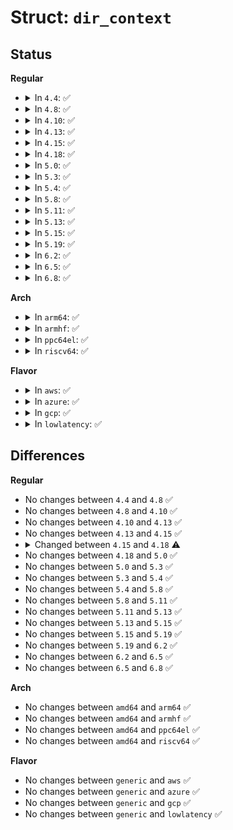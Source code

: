 # Struct: <code>dir_context</code>

## Status
<b>Regular</b>
<ul>
<li>
<details>
<summary>In <code>4.4</code>: ✅</summary>

```c
struct dir_context {
    const filldir_t actor;
    loff_t pos;
};
```
</details>
</li>
<li>
<details>
<summary>In <code>4.8</code>: ✅</summary>

```c
struct dir_context {
    const filldir_t actor;
    loff_t pos;
};
```
</details>
</li>
<li>
<details>
<summary>In <code>4.10</code>: ✅</summary>

```c
struct dir_context {
    const filldir_t actor;
    loff_t pos;
};
```
</details>
</li>
<li>
<details>
<summary>In <code>4.13</code>: ✅</summary>

```c
struct dir_context {
    const filldir_t actor;
    loff_t pos;
};
```
</details>
</li>
<li>
<details>
<summary>In <code>4.15</code>: ✅</summary>

```c
struct dir_context {
    const filldir_t actor;
    loff_t pos;
};
```
</details>
</li>
<li>
<details>
<summary>In <code>4.18</code>: ✅</summary>

```c
struct dir_context {
    filldir_t actor;
    loff_t pos;
};
```
</details>
</li>
<li>
<details>
<summary>In <code>5.0</code>: ✅</summary>

```c
struct dir_context {
    filldir_t actor;
    loff_t pos;
};
```
</details>
</li>
<li>
<details>
<summary>In <code>5.3</code>: ✅</summary>

```c
struct dir_context {
    filldir_t actor;
    loff_t pos;
};
```
</details>
</li>
<li>
<details>
<summary>In <code>5.4</code>: ✅</summary>

```c
struct dir_context {
    filldir_t actor;
    loff_t pos;
};
```
</details>
</li>
<li>
<details>
<summary>In <code>5.8</code>: ✅</summary>

```c
struct dir_context {
    filldir_t actor;
    loff_t pos;
};
```
</details>
</li>
<li>
<details>
<summary>In <code>5.11</code>: ✅</summary>

```c
struct dir_context {
    filldir_t actor;
    loff_t pos;
};
```
</details>
</li>
<li>
<details>
<summary>In <code>5.13</code>: ✅</summary>

```c
struct dir_context {
    filldir_t actor;
    loff_t pos;
};
```
</details>
</li>
<li>
<details>
<summary>In <code>5.15</code>: ✅</summary>

```c
struct dir_context {
    filldir_t actor;
    loff_t pos;
};
```
</details>
</li>
<li>
<details>
<summary>In <code>5.19</code>: ✅</summary>

```c
struct dir_context {
    filldir_t actor;
    loff_t pos;
};
```
</details>
</li>
<li>
<details>
<summary>In <code>6.2</code>: ✅</summary>

```c
struct dir_context {
    filldir_t actor;
    loff_t pos;
};
```
</details>
</li>
<li>
<details>
<summary>In <code>6.5</code>: ✅</summary>

```c
struct dir_context {
    filldir_t actor;
    loff_t pos;
};
```
</details>
</li>
<li>
<details>
<summary>In <code>6.8</code>: ✅</summary>

```c
struct dir_context {
    filldir_t actor;
    loff_t pos;
};
```
</details>
</li>
</ul>
<b>Arch</b>
<ul>
<li>
<details>
<summary>In <code>arm64</code>: ✅</summary>

```c
struct dir_context {
    filldir_t actor;
    loff_t pos;
};
```
</details>
</li>
<li>
<details>
<summary>In <code>armhf</code>: ✅</summary>

```c
struct dir_context {
    filldir_t actor;
    loff_t pos;
};
```
</details>
</li>
<li>
<details>
<summary>In <code>ppc64el</code>: ✅</summary>

```c
struct dir_context {
    filldir_t actor;
    loff_t pos;
};
```
</details>
</li>
<li>
<details>
<summary>In <code>riscv64</code>: ✅</summary>

```c
struct dir_context {
    filldir_t actor;
    loff_t pos;
};
```
</details>
</li>
</ul>
<b>Flavor</b>
<ul>
<li>
<details>
<summary>In <code>aws</code>: ✅</summary>

```c
struct dir_context {
    filldir_t actor;
    loff_t pos;
};
```
</details>
</li>
<li>
<details>
<summary>In <code>azure</code>: ✅</summary>

```c
struct dir_context {
    filldir_t actor;
    loff_t pos;
};
```
</details>
</li>
<li>
<details>
<summary>In <code>gcp</code>: ✅</summary>

```c
struct dir_context {
    filldir_t actor;
    loff_t pos;
};
```
</details>
</li>
<li>
<details>
<summary>In <code>lowlatency</code>: ✅</summary>

```c
struct dir_context {
    filldir_t actor;
    loff_t pos;
};
```
</details>
</li>
</ul>

## Differences
<b>Regular</b>
<ul>
<li>
No changes between <code>4.4</code> and <code>4.8</code> ✅
</li>
<li>
No changes between <code>4.8</code> and <code>4.10</code> ✅
</li>
<li>
No changes between <code>4.10</code> and <code>4.13</code> ✅
</li>
<li>
No changes between <code>4.13</code> and <code>4.15</code> ✅
</li>
<li>
<details>
<summary>Changed between <code>4.15</code> and <code>4.18</code> ⚠️</summary>
<ul>
<li>
<b>Field type changed. </b>
<code>const filldir_t actor</code> ➡️ <code>filldir_t actor</code>
</li>
</ul>
</details>
</li>
<li>
No changes between <code>4.18</code> and <code>5.0</code> ✅
</li>
<li>
No changes between <code>5.0</code> and <code>5.3</code> ✅
</li>
<li>
No changes between <code>5.3</code> and <code>5.4</code> ✅
</li>
<li>
No changes between <code>5.4</code> and <code>5.8</code> ✅
</li>
<li>
No changes between <code>5.8</code> and <code>5.11</code> ✅
</li>
<li>
No changes between <code>5.11</code> and <code>5.13</code> ✅
</li>
<li>
No changes between <code>5.13</code> and <code>5.15</code> ✅
</li>
<li>
No changes between <code>5.15</code> and <code>5.19</code> ✅
</li>
<li>
No changes between <code>5.19</code> and <code>6.2</code> ✅
</li>
<li>
No changes between <code>6.2</code> and <code>6.5</code> ✅
</li>
<li>
No changes between <code>6.5</code> and <code>6.8</code> ✅
</li>
</ul>
<b>Arch</b>
<ul>
<li>
No changes between <code>amd64</code> and <code>arm64</code> ✅
</li>
<li>
No changes between <code>amd64</code> and <code>armhf</code> ✅
</li>
<li>
No changes between <code>amd64</code> and <code>ppc64el</code> ✅
</li>
<li>
No changes between <code>amd64</code> and <code>riscv64</code> ✅
</li>
</ul>
<b>Flavor</b>
<ul>
<li>
No changes between <code>generic</code> and <code>aws</code> ✅
</li>
<li>
No changes between <code>generic</code> and <code>azure</code> ✅
</li>
<li>
No changes between <code>generic</code> and <code>gcp</code> ✅
</li>
<li>
No changes between <code>generic</code> and <code>lowlatency</code> ✅
</li>
</ul>
